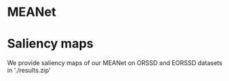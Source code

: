 # MEANet
# Saliency maps
We provide saliency maps of our MEANet on ORSSD and EORSSD datasets in './results.zip'
